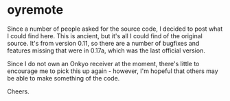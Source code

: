 # oyremote

Since a number of people asked for the source code, I decided to post what I could find here. This is ancient, but it's all I could find of the original source. It's from version 0.11, so there are a number of bugfixes and features missing that were in 0.17a, which was the last official version.

Since I do not own an Onkyo receiver at the moment, there's little to encourage me to pick this up again - however, I'm hopeful that others may be able to make something of the code.

Cheers.
